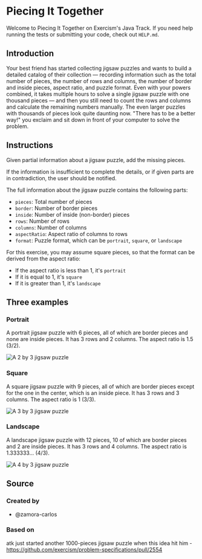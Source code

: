 # Piecing It Together

Welcome to Piecing It Together on Exercism's Java Track.
If you need help running the tests or submitting your code, check out `HELP.md`.

## Introduction

Your best friend has started collecting jigsaw puzzles and wants to build a detailed catalog of their collection — recording information such as the total number of pieces, the number of rows and columns, the number of border and inside pieces, aspect ratio, and puzzle format.
Even with your powers combined, it takes multiple hours to solve a single jigsaw puzzle with one thousand pieces — and then you still need to count the rows and columns and calculate the remaining numbers manually.
The even larger puzzles with thousands of pieces look quite daunting now.
"There has to be a better way!" you exclaim and sit down in front of your computer to solve the problem.

## Instructions

Given partial information about a jigsaw puzzle, add the missing pieces.

If the information is insufficient to complete the details, or if given parts are in contradiction, the user should be notified.

The full information about the jigsaw puzzle contains the following parts:

- `pieces`: Total number of pieces
- `border`: Number of border pieces
- `inside`: Number of inside (non-border) pieces
- `rows`: Number of rows
- `columns`: Number of columns
- `aspectRatio`: Aspect ratio of columns to rows
- `format`: Puzzle format, which can be `portrait`, `square`, or `landscape`

For this exercise, you may assume square pieces, so that the format can be derived from the aspect ratio:

- If the aspect ratio is less than 1, it's `portrait`
- If it is equal to 1, it's `square`
- If it is greater than 1, it's `landscape`

## Three examples

### Portrait

A portrait jigsaw puzzle with 6 pieces, all of which are border pieces and none are inside pieces. It has 3 rows and 2 columns. The aspect ratio is 1.5 (3/2).

![A 2 by 3 jigsaw puzzle](https://assets.exercism.org/images/exercises/piecing-it-together/jigsaw-puzzle-2x3.svg)

### Square

A square jigsaw puzzle with 9 pieces, all of which are border pieces except for the one in the center, which is an inside piece. It has 3 rows and 3 columns. The aspect ratio is 1 (3/3).

![A 3 by 3 jigsaw puzzle](https://assets.exercism.org/images/exercises/piecing-it-together/jigsaw-puzzle-3x3.svg)

### Landscape

A landscape jigsaw puzzle with 12 pieces, 10 of which are border pieces and 2 are inside pieces. It has 3 rows and 4 columns. The aspect ratio is 1.333333... (4/3).

![A 4 by 3 jigsaw puzzle](https://assets.exercism.org/images/exercises/piecing-it-together/jigsaw-puzzle-4x3.svg)

## Source

### Created by

- @zamora-carlos

### Based on

atk just started another 1000-pieces jigsaw puzzle when this idea hit him - https://github.com/exercism/problem-specifications/pull/2554